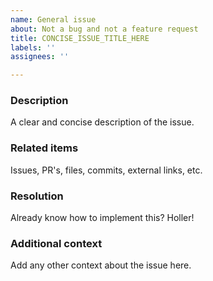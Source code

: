 ```yaml
---
name: General issue
about: Not a bug and not a feature request
title: CONCISE_ISSUE_TITLE_HERE
labels: ''
assignees: ''

---
```


<!-- PLEASE REMOVE ANY INAPPLICABLE SECTIONS! -->

### Description

A clear and concise description of the issue.

### Related items

Issues, PR's, files, commits, external links, etc.

### Resolution

Already know how to implement this? Holler!

### Additional context

Add any other context about the issue here.
